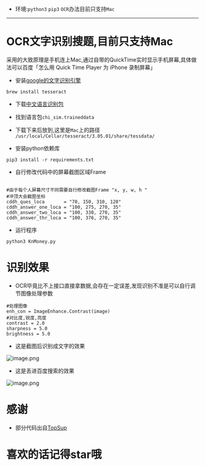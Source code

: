 
- 环境:`python3` `pip3`  `OCR`办法目前只支持`Mac`

---


# OCR文字识别搜题,目前只支持Mac
采用的大致原理是手机连上Mac,通过自带的QuickTime实时显示手机屏幕,具体做法可以百度「怎么用 Quick Time Player 为 iPhone 录制屏幕」

- 安装[google的文字识别引擎](https://github.com/tesseract-ocr/tesseract/wiki)

```
brew install tesseract
```

- 下载[中文语言识别包](https://github.com/tesseract-ocr/tessdata)
- 找到语言包`chi_sim.traineddata`
- 下载下来后放到,这里是`Mac`上的路径  
`/usr/local/Cellar/tesseract/3.05.01/share/tessdata/`


- 安装python依赖库

```
pip3 install -r requirements.txt
```

- 自行修改代码中的屏幕截图区域Frame

```

#由于每个人屏幕尺寸不同需要自行修改截图Frame "x, y, w, h "
#冲顶大会截图坐标
cddh_ques_loca       = "70, 150, 310, 120"
cddh_answer_one_loca = "100, 275, 270, 35"
cddh_answer_two_loca = "100, 330, 270, 35"
cddh_answer_thr_loca = "100, 376, 270, 35"

```

- 运行程序

```
python3 KnMoney.py
```

# 识别效果   
- OCR毕竟比不上接口直接拿数据,会存在一定误差,发现识别不准是可以自行调节图像处理参数

```
#处理图像
enh_con = ImageEnhance.Contrast(image)
#对比度,锐度,亮度
contrast = 2.0
sharpness = 5.0
brightness = 5.0
```

- 这是截图后识别成文字的效果  



![image.png](http://upload-images.jianshu.io/upload_images/1755091-e9fe0a308314904a.png?imageMogr2/auto-orient/strip%7CimageView2/2/w/800)

- 这是丢进百度搜索的效果


![image.png](http://upload-images.jianshu.io/upload_images/1755091-29976d8fb0419b5f.png?imageMogr2/auto-orient/strip%7CimageView2/2/w/800)



# 感谢

- 部分代码出自[TopSup](https://github.com/Skyexu/TopSup)

# 喜欢的话记得star哦
